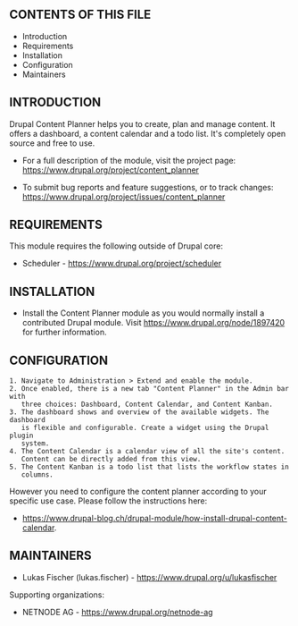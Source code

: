 CONTENTS OF THIS FILE
---------------------

 * Introduction
 * Requirements
 * Installation
 * Configuration
 * Maintainers


INTRODUCTION
------------

Drupal Content Planner helps you to create, plan and manage content. It offers
a dashboard, a content calendar and a todo list. It's completely open source and
free to use.

 * For a full description of the module, visit the project page:
   https://www.drupal.org/project/content_planner

 * To submit bug reports and feature suggestions, or to track changes:
   https://www.drupal.org/project/issues/content_planner


REQUIREMENTS
------------

This module requires the following outside of Drupal core:

 * Scheduler - https://www.drupal.org/project/scheduler


INSTALLATION
------------

 * Install the Content Planner module as you would normally install a
   contributed Drupal module. Visit
   https://www.drupal.org/node/1897420 for further information.


CONFIGURATION
-------------

    1. Navigate to Administration > Extend and enable the module.
    2. Once enabled, there is a new tab "Content Planner" in the Admin bar with
       three choices: Dashboard, Content Calendar, and Content Kanban.
    3. The dashboard shows and overview of the available widgets. The dashboard
       is flexible and configurable. Create a widget using the Drupal plugin
       system.
    4. The Content Calendar is a calendar view of all the site's content.
       Content can be directly added from this view.
    5. The Content Kanban is a todo list that lists the workflow states in
       columns.

However you need to configure the content planner according to your specific use
case. Please follow the instructions here:
 * https://www.drupal-blog.ch/drupal-module/how-install-drupal-content-calendar.


MAINTAINERS
-----------

 * Lukas Fischer (lukas.fischer) - https://www.drupal.org/u/lukasfischer

Supporting organizations:

 * NETNODE AG - https://www.drupal.org/netnode-ag
